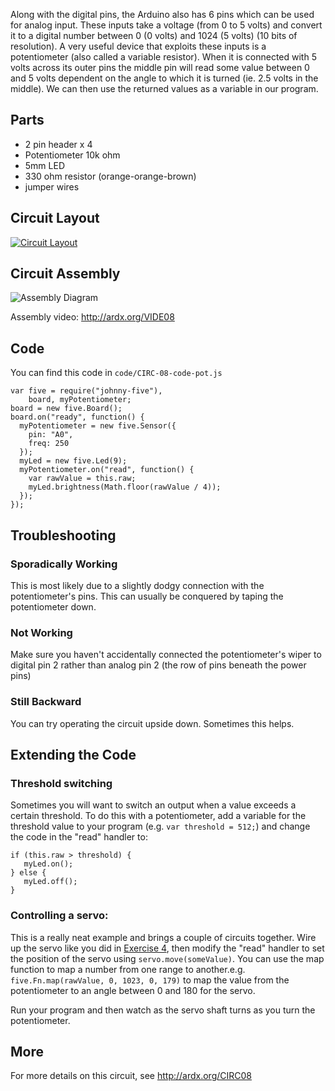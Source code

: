 
Along with the digital pins, the Arduino also has 6
pins which can be used for analog input. These
inputs take a voltage (from 0 to 5 volts) and convert
it to a digital number between 0 (0 volts) and 1024 (5 volts) (10 bits of resolution). A very useful device that exploits these inputs is a potentiometer (also called a variable resistor). When it is connected with 5 volts across its outer pins the middle pin will read some value between 0 and 5 volts dependent on the angle to which it is turned (ie. 2.5 volts in the middle). We can then use the returned values as a variable in our program.

<a id="parts"></a>
## Parts

* 2 pin header x 4
* Potentiometer 10k ohm
* 5mm LED
* 330 ohm resistor (orange-orange-brown)
* jumper wires

<a id="circuit"></a>
## Circuit Layout
[<img style="max-width:400px" src="/images/circ/CIRC08-sheet-small.png" alt="Circuit Layout"/>](/images/circ/CIRC08-sheet.png)

<a id="assembly"></a>
## Circuit Assembly
![Assembly Diagram](/images/assembly/CIRC-08-3dexploded.png "Assembly Diagram")

Assembly video: http://ardx.org/VIDE08

<a id="code"></a>
## Code

You can find this code in `code/CIRC-08-code-pot.js`

	var five = require("johnny-five"),
	    board, myPotentiometer;
	board = new five.Board();
	board.on("ready", function() {
	  myPotentiometer = new five.Sensor({
	    pin: "A0",
	    freq: 250
	  });
	  myLed = new five.Led(9);
	  myPotentiometer.on("read", function() {
	    var rawValue = this.raw;
	    myLed.brightness(Math.floor(rawValue / 4));
	  });
	});


<a id="troubleshooting"></a>
## Troubleshooting

### Sporadically Working
This is most likely due to a slightly dodgy connection with the potentiometer's pins. This can usually be conquered by taping the potentiometer down.

### Not Working
Make sure you haven't accidentally connected the potentiometer's wiper to digital pin 2 rather than analog pin 2 (the row of pins beneath the power pins)

### Still Backward
You can try operating the circuit upside down. Sometimes this helps.

<a id="extending"></a>
## Extending the Code

### Threshold switching

Sometimes you will want to switch an output when a value exceeds a certain threshold. To do this with a potentiometer, add a variable for the threshold value to your program (e.g. `var threshold = 512;`) and change the code in the "read" handler to:
    
	if (this.raw > threshold) {
	   myLed.on();
	} else {
	   myLed.off();   
	}

### Controlling a servo:
This is a really neat example and brings a couple of circuits together. Wire up the servo like you did in [Exercise 4](/exercises/4), then modify the "read" handler to set the position of the servo using `servo.move(someValue)`. You can use the map function to map a number from one range to another.e.g. `five.Fn.map(rawValue, 0, 1023, 0, 179)` to map the value from the potentiometer to an angle between 0 and 180 for the servo.

Run your program and then watch as the servo shaft turns as you turn the potentiometer.

<a id="more"></a>
## More

For more details on this circuit, see http://ardx.org/CIRC08
